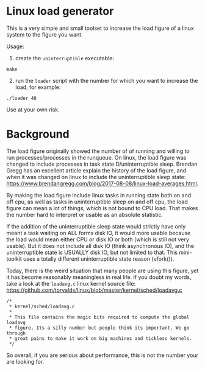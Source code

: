 # Linux load generator
This is a very simple and small toolset to increase the load figure of a linux system to the figure you want.

Usage:

1. create the `uninterruptible` executable: 
```
make
```
2. run the `loader` script with the number for which you want to increase the load, for example:
```
./loader 40
```

Use at your own risk.

# Background
The load figure originally showed the number of of running and willing to run processes/processes in the runqueue. On linux, the load figure was changed to include processes in task state D/uninterruptible sleep. Brendan Gregg has an excellent article explain the history of the load figure, and when it was changed on linux to include the uninterruptible sleep state: <https://www.brendangregg.com/blog/2017-08-08/linux-load-averages.html>.

By making the load figure include linux tasks in running state both on and off cpu, as well as tasks in uninterruptible sleep on and off cpu, the load figure can mean a lot of things, which is not bound to CPU load. That makes the number hard to interpret or usable as an absolute statistic.

If the addition of the uninterruptible sleep state would strictly have only meant a task waiting on ALL forms disk IO, it would more usable because the load would mean either CPU or disk IO or both (which is still not very usable). But it does not include all disk IO (think asynchronous IO), and the uninterruptible state is USUALLY disk IO, but not limited to that. This mini-toolkit uses a totally different uninterruptible state reason (vfork()).

Today, there is the weird situation that many people are using this figure, yet it has become reasonably meaningless in real life. If you doubt my words, take a look at the `loadavg.c` linux kernel source file: <https://github.com/torvalds/linux/blob/master/kernel/sched/loadavg.c>
```
/*
 * kernel/sched/loadavg.c
 *
 * This file contains the magic bits required to compute the global loadavg
 * figure. Its a silly number but people think its important. We go through
 * great pains to make it work on big machines and tickless kernels.
 */
```
So overall, if you are serious about performance, this is not the number your are looking for. 
